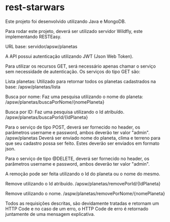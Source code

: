 # rest-starwars

Este projeto foi desenvolvido utilizando Java e MongoDB.

Para rodar este projeto, deverá ser utilizado servidor Wildfly, este implementando RESTEasy.

URL base: servidor/apsw/planetas

A API possui autenticação utilizando JWT (Json Web Token).

Para utilizar os recursos GET, será necessário apenas chamar o serviço sem necessidade de autenticação. Os serviços do tipo GET são:

Lista planetas:
Utilizado para retornar todos os planetas cadastrados na base:
/apsw/planetas/lista

Busca por nome:
Faz uma pesquisa utilizando o nome do planeta:
/apsw/planetas/buscaPorNome/{nomePlaneta}

Busca por ID:
Faz uma pesquisa utilizando o Id atribuído.
/apsw/planetas/buscaPorId/{IdPlaneta}

Para o serviço de tipo POST, deverá ser fornecido no header, os parâmetros username e password, ambos deverão ter valor "admin".
/apsw/planetas
Deverá ser enviado nome do planeta, clima e terreno para que seu cadastro possa ser feito. Estes deverão ser enviados em formato json.

Para o serviço de tipo @DELETE,  deverá ser fornecido no header, os parâmetros username e password, ambos deverão ter valor "admin".

A remoção pode ser feita utilizando o Id do planeta ou o nome do mesmo.

Remove utilizando o Id atribuído.
/apsw/planetas/removePorId/{IdPlaneta}

Remove utilizando o nome.
/aspw/planetas/removePorNome/{nomePlaneta}

Todos as requisições descritas, são devidamente tratadas e retornam um HTTP Code e no caso de um erro, o HTTP Code de erro é retornado juntamente de uma mensagem explicativa.
